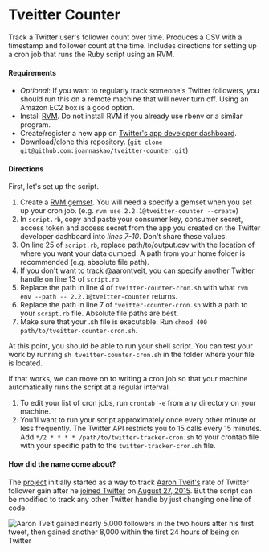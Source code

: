 # Tveitter Counter

Track a Twitter user's follower count over time. Produces a CSV with a timestamp and follower count at the time. Includes directions for setting up a cron job that runs the Ruby script using an RVM.

#### Requirements
- *Optional*: If you want to regularly track someone's Twitter followers, you should run this on a remote machine that will never turn off. Using an Amazon EC2 box is a good option.
- Install [RVM](https://rvm.io/rvm/install). Do not install RVM if you already use rbenv or a similar program.
- Create/register a new app on [Twitter's app developer dashboard](https://apps.twitter.com/).
- Download/clone this repository. (`git clone git@github.com:joannaskao/tveitter-counter.git`)

#### Directions
First, let's set up the script.

1. Create a [RVM gemset](https://rvm.io/gemsets/creating). You will need a specify a gemset when you set up your cron job. (e.g. `rvm use 2.2.1@tveitter-counter --create`)
2. In `script.rb`, copy and paste your consumer key, consumer secret, access token and access secret from the app you created on the Twitter developer dashboard into *lines 7-10*. Don't share these values.
3. On line 25 of `script.rb`, replace path/to/output.csv with the location of where you want your data dumped. A path from your home folder is recommended (e.g. absolute file path).
4. If you don't want to track @aarontveit, you can specify another Twitter handle on line 13 of `script.rb`.
5. Replace the path in line 4 of `tveitter-counter-cron.sh` with what `rvm env --path -- 2.2.1@tveitter-counter` returns.
6. Replace the path in line 7 of `tveitter-counter-cron.sh` with a path to your `script.rb` file. Absolute file paths are best.
5. Make sure that your .sh file is executable. Run `chmod 400 path/to/tveitter-counter-cron.sh`.

At this point, you should be able to run your shell script. You can test your work by running `sh tveitter-counter-cron.sh` in the folder where your file is located.

If that works, we can move on to writing a cron job so that your machine automatically runs the script at a regular interval.

1. To edit your list of cron jobs, run `crontab -e` from any directory on your machine.
2. You'll want to run your script approximately once every other minute or less frequently. The Twitter API restricts you to 15 calls every 15 minutes. Add `*/2 * * * * /path/to/twitter-tracker-cron.sh` to your crontab file with your specific path to the `twitter-tracker-cron.sh` file.

#### How did the name come about?

The [project](http://joannaskao.com/broadway-beats/tveitter-counter/) initially started as a way to track [Aaron Tveit's](http://www.playbillvault.com/Person/Detail/31840/Aaron-Tveit) rate of Twitter follower gain after he [joined Twitter](http://www.bustle.com/articles/107130-aaron-tveit-finally-gets-twitter-thirsty-musical-theater-nerds-everywhere-rejoice) on [August 27, 2015](https://twitter.com/AaronTveit/status/636953527198334976?ref_src=twsrc%5Etfw). But the script can be modified to track any other Twitter handle by just changing one line of code.

![Aaron Tveit gained nearly 5,000 followers in the two hours after his first tweet, then gained another 8,000 within the first 24 hours of being on Twitter](http://joannaskao.com/broadway-beats/tveitter-counter/images/tveitter-counter.png)
